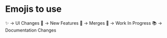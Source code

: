 # Emojis to use

:sparkles: -> UI Changes
:rocket: -> New Features
:twisted_rightwards_arrows: -> Merges
:construction: -> Work In Progress
:books: -> Documentation Changes
